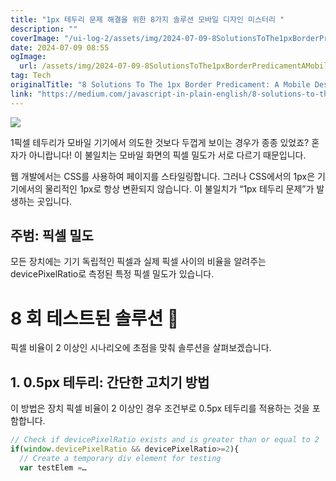 ```yaml
---
title: "1px 테두리 문제 해결을 위한 8가지 솔루션 모바일 디자인 미스터리 "
description: ""
coverImage: "/ui-log-2/assets/img/2024-07-09-8SolutionsToThe1pxBorderPredicamentAMobileDesignMystery_0.png"
date: 2024-07-09 08:55
ogImage:
  url: /assets/img/2024-07-09-8SolutionsToThe1pxBorderPredicamentAMobileDesignMystery_0.png
tag: Tech
originalTitle: "8 Solutions To The 1px Border Predicament: A Mobile Design Mystery 🕵️‍♀️"
link: "https://medium.com/javascript-in-plain-english/8-solutions-to-the-1px-border-predicament-a-mobile-design-mystery-%EF%B8%8F-%EF%B8%8F-82c678ca206c"
---
```


<img src="/ui-log-2/assets/img/2024-07-09-8SolutionsToThe1pxBorderPredicamentAMobileDesignMystery_0.png" />

1픽셀 테두리가 모바일 기기에서 의도한 것보다 두껍게 보이는 경우가 종종 있었죠? 혼자가 아니랍니다! 이 불일치는 모바일 화면의 픽셀 밀도가 서로 다르기 때문입니다.

웹 개발에서는 CSS를 사용하여 페이지를 스타일링합니다. 그러나 CSS에서의 1px은 기기에서의 물리적인 1px로 항상 변환되지 않습니다. 이 불일치가 “1px 테두리 문제”가 발생하는 곳입니다.

## 주범: 픽셀 밀도

<!-- ui-log 수평형 -->

<ins class="adsbygoogle"
  style="display:block"
  data-ad-client="ca-pub-4877378276818686"
  data-ad-slot="9743150776"
  data-ad-format="auto"
  data-full-width-responsive="true"></ins>

  <script>
  (adsbygoogle = window.adsbygoogle || []).push({});
  </script>

모든 장치에는 기기 독립적인 픽셀과 실제 픽셀 사이의 비율을 알려주는 devicePixelRatio로 측정된 특정 픽셀 밀도가 있습니다.

# 8 회 테스트된 솔루션 🧰

픽셀 비율이 2 이상인 시나리오에 초점을 맞춰 솔루션을 살펴보겠습니다.

## 1. 0.5px 테두리: 간단한 고치기 방법

<!-- ui-log 수평형 -->

<ins class="adsbygoogle"
  style="display:block"
  data-ad-client="ca-pub-4877378276818686"
  data-ad-slot="9743150776"
  data-ad-format="auto"
  data-full-width-responsive="true"></ins>

  <script>
  (adsbygoogle = window.adsbygoogle || []).push({});
  </script>

이 방법은 장치 픽셀 비율이 2 이상인 경우 조건부로 0.5px 테두리를 적용하는 것을 포함합니다.

```js
// Check if devicePixelRatio exists and is greater than or equal to 2
if(window.devicePixelRatio && devicePixelRatio>=2){
  // Create a temporary div element for testing
  var testElem =…
```
